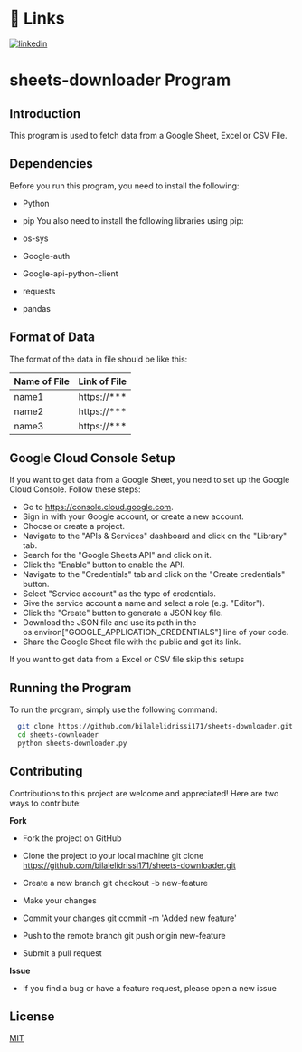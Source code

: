 
# 🔗 Links
[![linkedin](https://img.shields.io/badge/linkedin-0A66C2?style=for-the-badge&logo=linkedin&logoColor=white)](https://www.linkedin.com/in/bilalelidrissi171/)


# sheets-downloader Program

## Introduction

This program is used to fetch data from a Google Sheet, Excel or CSV File.

## Dependencies

Before you run this program, you need to install the following:

- Python
- pip
You also need to install the following libraries using pip:

- os-sys
- Google-auth
- Google-api-python-client
- requests
- pandas
## Format of Data
The format of the data in file should be like this:

| Name of File | Link of File |
| ------------ | ------------ |
| name1        | https://***  |
| name2        | https://***  |
| name3        | https://***  |


## Google Cloud Console Setup

If you want to get data from a Google Sheet, you need to set up the Google Cloud Console. Follow these steps:

- Go to https://console.cloud.google.com.
- Sign in with your Google account, or create a new account.
- Choose or create a project.
- Navigate to the "APIs & Services" dashboard and click on the "Library" tab.
- Search for the "Google Sheets API" and click on it.
- Click the "Enable" button to enable the API.
- Navigate to the "Credentials" tab and click on the "Create credentials" button.
- Select "Service account" as the type of credentials.
- Give the service account a name and select a role (e.g. "Editor").
- Click the "Create" button to generate a JSON key file.
- Download the JSON file and use its path in the os.environ["GOOGLE_APPLICATION_CREDENTIALS"] line of your code.
- Share the Google Sheet file with the public and get its link.

If you want to get data from a Excel or CSV file skip this setups

## Running the Program

To run the program, simply use the following command:

```bash
  git clone https://github.com/bilalelidrissi171/sheets-downloader.git
  cd sheets-downloader
  python sheets-downloader.py
```
## Contributing

Contributions to this project are welcome and appreciated! Here are two ways to contribute:

**Fork**

- Fork the project on GitHub

- Clone the project to your local machine git clone https://github.com/bilalelidrissi171/sheets-downloader.git

- Create a new branch git checkout -b new-feature

- Make your changes

- Commit your changes git commit -m 'Added new feature'

- Push to the remote branch git push origin new-feature

- Submit a pull request

**Issue**

- If you find a bug or have a feature request, please open a new issue
## License

[MIT](https://choosealicense.com/licenses/mit/)

